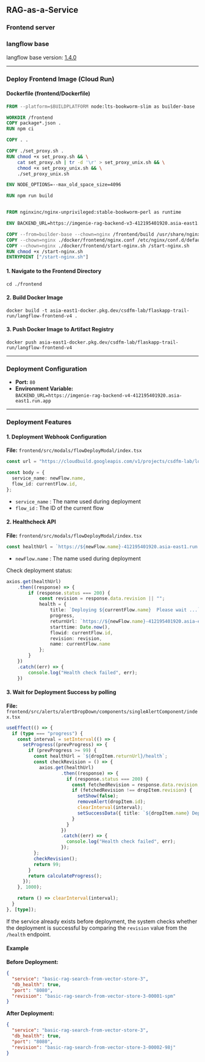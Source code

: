 ## RAG-as-a-Service

### Frontend server

### langflow base

langflow base version: [1.4.0](https://github.com/langflow-ai/langflow/releases/tag/1.4.0)

---


### Deploy Frontend Image (Cloud Run)

#### Dockerfile (frontend/Dockerfile)
```dockerfile
FROM --platform=$BUILDPLATFORM node:lts-bookworm-slim as builder-base

WORKDIR /frontend
COPY package*.json .
RUN npm ci

COPY . .

COPY ./set_proxy.sh .
RUN chmod +x set_proxy.sh && \
    cat set_proxy.sh | tr -d '\r' > set_proxy_unix.sh && \
    chmod +x set_proxy_unix.sh && \
    ./set_proxy_unix.sh

ENV NODE_OPTIONS=--max_old_space_size=4096

RUN npm run build


FROM nginxinc/nginx-unprivileged:stable-bookworm-perl as runtime

ENV BACKEND_URL=https://imgenie-rag-backend-v3-412195401920.asia-east1.run.app

COPY --from=builder-base --chown=nginx /frontend/build /usr/share/nginx/html
COPY --chown=nginx ./docker/frontend/nginx.conf /etc/nginx/conf.d/default.conf
COPY --chown=nginx ./docker/frontend/start-nginx.sh /start-nginx.sh
RUN chmod +x /start-nginx.sh
ENTRYPOINT ["/start-nginx.sh"]
```

#### 1. Navigate to the Frontend Directory
```shell
cd ./frontend
```

#### 2. Build Docker Image
```shell
docker build -t asia-east1-docker.pkg.dev/csdfm-lab/flaskapp-trail-run/langflow-frontend-v4 .
```

#### 3. Push Docker Image to Artifact Registry
```shell
docker push asia-east1-docker.pkg.dev/csdfm-lab/flaskapp-trail-run/langflow-frontend-v4
```

---

### Deployment Configuration

- **Port:** `80`
- **Environment Variable:**  
  `BACKEND_URL=https://imgenie-rag-backend-v4-412195401920.asia-east1.run.app`


---

### Deployment Features

#### 1. Deployment Webhook Configuration
**File:** `frontend/src/modals/flowDeployModal/index.tsx`
```ts
const url = "https://cloudbuild.googleapis.com/v1/projects/csdfm-lab/locations/asia-east1/triggers/ifhir-flow-api:webhook?key=AIzaSyDUJgjVZZYrBjUwChruUWBkN_4uFNnx97E&secret=wVnKfCWo6RuTPv2TScj9t-5lnzdXoIU4&trigger=ifhir-flow-api&projectId=csdfm-lab";
```
```ts
const body = {
  service_name: newFlow.name,
  flow_id: currentFlow.id,
};
```
- `service_name` : The name used during deployment
- `flow_id` : The ID of the current flow

#### 2. Healthcheck API
**File:** `frontend/src/modals/flowDeployModal/index.tsx`
```ts
const healthUrl = `https://${newFlow.name}-412195401920.asia-east1.run.app/health`;
```
- `newFlow.name` : The name used during deployment

Check deployment status:
```ts
axios.get(healthUrl)
    .then((response) => {
        if (response.status === 200) {
            const revision = response.data.revision || "";
            health = {
                title: `Deploying ${currentFlow.name}  Please wait ...`,
                progress,
                returnUrl: `https://${newFlow.name}-412195401920.asia-east1.run.app`,
                starttime: Date.now(),
                flowid: currentFlow.id,
                revision: revision,
                name: currentFlow.name
            };
        }
    })
    .catch((err) => {
        console.log("Health check failed", err);
    })
```

#### 3. Wait for Deployment Success by polling
**File:** `frontend/src/alerts/alertDropDown/components/singleAlertComponent/index.tsx`
```ts
useEffect(() => {
  if (type === "progress") {
    const interval = setInterval(() => {
      setProgress((prevProgress) => {
        if (prevProgress >= 99) {
          const healthUrl = `${dropItem.returnUrl}/health`;
          const checkRevision = () => {
            axios.get(healthUrl)
                    .then((response) => {
                      if (response.status === 200) {
                        const fetchedRevision = response.data.revision;
                        if (fetchedRevision !== dropItem.revision) {
                          setShow(false);
                          removeAlert(dropItem.id);
                          clearInterval(interval);
                          setSuccessData({ title: `${dropItem.name} Deployed Successfully.`, returnUrl: dropItem.returnUrl });
                        }
                      }
                    })
                    .catch((err) => {
                      console.log("Health check failed", err);
                    });
          };
          checkRevision();
          return 99;
        }
        return calculateProgress();
      });
    }, 1000);

    return () => clearInterval(interval);
  }
}, [type]);
```

If the service already exists before deployment, the system checks whether the deployment is successful by comparing the `revision` value from the `/health` endpoint.

#### Example

**Before Deployment:**
```json
{
  "service": "basic-rag-search-from-vector-store-3",
  "db_health": true,
  "port": "8080",
  "revision": "basic-rag-search-from-vector-store-3-00001-spm"
}
```

**After Deployment:**
```json
{
  "service": "basic-rag-search-from-vector-store-3",
  "db_health": true,
  "port": "8080",
  "revision": "basic-rag-search-from-vector-store-3-00002-98j"
}
```